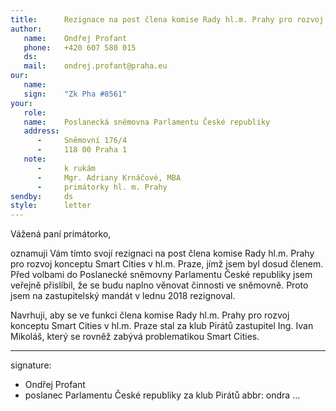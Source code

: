 ```yaml
---
title:      Rezignace na post člena komise Rady hl.m. Prahy pro rozvoj konceptu Smart Cities v hl.m. Praze
author:
   name:    Ondřej Profant
   phone:   +420 607 580 015
   ds:      
   mail:    ondrej.profant@praha.eu
our:
   name:    
   sign:    "Zk Pha #8561"
your:
   role:    
   name:    Poslanecká sněmovna Parlamentu České republiky
   address:
      -     Sněmovní 176/4
      -     118 00 Praha 1
   note:
      -     k rukám
      -     Mgr. Adriany Krnáčové, MBA
      -     primátorky hl. m. Prahy
sendby:     ds
style:      letter
---
```


Vážená paní primátorko,

oznamuji Vám tímto svojí rezignaci na post člena komise Rady hl.m. Prahy pro rozvoj konceptu Smart Cities v hl.m. Praze, jímž jsem byl dosud členem. Před volbami do Poslanecké sněmovny Parlamentu České republiky jsem veřejně přislíbil, že se budu naplno věnovat činnosti ve sněmovně. Proto jsem na zastupitelský mandát v lednu 2018 rezignoval.

Navrhuji, aby se ve funkci člena komise Rady hl.m. Prahy pro rozvoj konceptu Smart Cities v hl.m. Praze stal za klub Pirátů zastupitel Ing. Ivan Mikoláš, který se rovněž zabývá problematikou Smart Cities. 

---
signature:
- Ondřej Profant
- poslanec Parlamentu České republiky za klub Pirátů
abbr:       ondra
...
